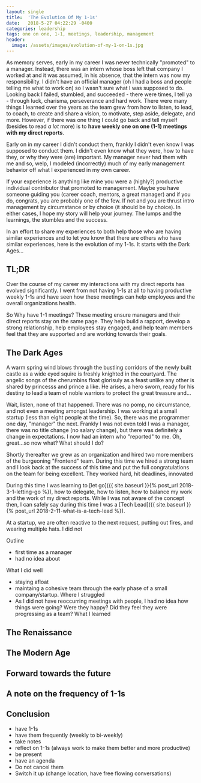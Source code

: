 ```yaml
---
layout: single
title:  'The Evolution Of My 1-1s'
date:   2018-5-27 04:22:29 -0400
categories: leadership
tags: one on one, 1-1, meetings, leadership, management
header:
  image: /assets/images/evolution-of-my-1-on-1s.jpg
---
```

As memory serves, early in my career I was never technically "promoted" to a manager.  Instead, there was an intern whose boss left that company I worked at and it was assumed, in his absence, that the intern was now my responsibility. I didn't have an official manager (oh I had a boss and people telling me what to work on) so I wasn't sure what I was supposed to do.  Looking back I failed, stumbled, and succeeded - there were times, I tell ya - through luck, charisma, perseverance and hard work. There were many things I learned over the years as the team grew from how to listen, to lead, to coach, to create and share a vision, to motivate, step aside, delegate, and more.  However, if there was one thing I could go back and tell myself (besides to read _a lot_ more) is to **have weekly one on one (1-1) meetings with my direct reports**.  

Early on in my career I didn't conduct them, frankly I didn't even know I was supposed to conduct them.  I didn't even know what they were, how to have they, or why they were (are) important.  My manager never had them with me and so, welp, I modeled (incorrectly) much of my early management behavior off what I experienced in my own career.  

If your experience is anything like mine you were a (highly?) productive individual contributor that promoted to management. Maybe you have someone guiding you (career coach, mentors, a great manager) and if you do, congrats, you are probably one of the few.  If not and you are thrust intro management by circumstance or by choice (it should be by choice).  In either cases, I hope my story will help your journey. The lumps and the learnings, the stumbles and the success.

In an effort to share my experiences to both help those who are having similar experiences and to let you know that there are others who have similar experiences, here is the evolution of my 1-1s. It starts with the Dark Ages...

## TL;DR
Over the course of my career my interactions with my direct reports has evolved significantly.  I went from not having 1-1s at all to having productive weekly 1-1s and have seen how these meetings can help employees and the overall organizations health.  

So Why have 1-1 meetings? These meeting ensure managers and their direct reports stay on the same page.  They help build a rapport, develop a strong relationship, help employees stay engaged, and help team members feel that they are supported and are working towards their goals.  


## The Dark Ages
A warm spring wind blows through the bustling corridors of the newly built castle as a wide eyed squire is freshly knighted in the courtyard.  The angelic songs of the cherumbins float glorisuly as a feast unlike any other is shared by princesss and prince a like. He arises, a hero sworn, ready for his destiny to lead a team of noble warriors to protect the great treasure and...

Wait, listen, none of that happened.  There was no pomp, no circumstance, and not even a meeting amongst leadership.  I was working at a small startup (less than eight people at the time). So, there was me programmer one day, "manager" the next. Frankly I was not even told I was a manager, there was no title change (no salary change), but there was definitely a change in expectations. I now had an intern who "reported" to me. Oh, great...so now what?  What should I do?

Shortly thereafter we grew as an organization and hired two more members of the burgeoning "Frontend" team.  During this time we hired a strong team and I look back at the success of this time and put the full congratulations on the team for being excellent. They worked hard, hit deadlines, innovated

During this time I was learning to [let go]({{ site.baseurl }}{% post_url 2018-3-1-letting-go %}), how to delegate, how to listen, how to balance my work and the work of my direct reports.  While I was not aware of the concept then, I can safely say during this time I was a [Tech Lead]({{ site.baseurl }}{% post_url 2018-2-11-what-is-a-tech-lead %}).

At a startup, we are often reactive to the next request, putting out fires, and wearing multiple hats.  I did not

Outline
- first time as a manager
- had no idea about

What I did well
- staying afloat
- maintaing a cohesive team through the early phase of a small company/startup.
Where I struggled
- As I did not have reoccurring meetings with people, I had no idea how things were going? Were they happy?  Did they feel they were progressing as a team?
What I learned

## The Renaissance

## The Modern Age

## Forward towards the future

## A note on the frequency of 1-1s

## Conclusion
- have 1-1s
- have them frequently (weekly to bi-weekly)
- take notes
- reflect on 1-1s (always work to make them better and more productive)
- be present
- have an agenda
- Do not cancel them
- Switch it up (change location, have free flowing conversations)
